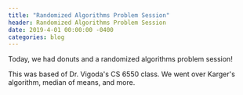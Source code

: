 ```yaml
---
title: "Randomized Algorithms Problem Session"
header: Randomized Algorithms Problem Session
date: 2019-4-01 00:00:00 -0400
categories: blog
---
```


Today, we had donuts and a randomized algorithms problem session!

This was based of Dr. Vigoda's CS 6550 class.
We went over Karger's algorithm, median of means, and more.
